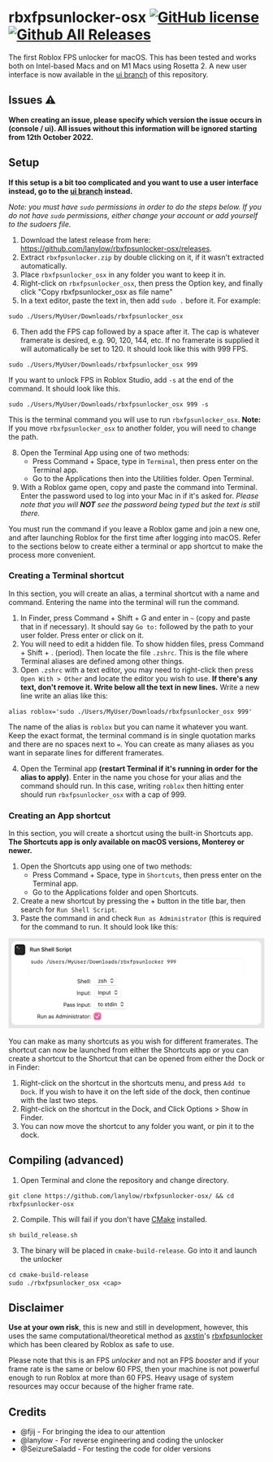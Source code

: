 # rbxfpsunlocker-osx [![GitHub license](https://img.shields.io/github/license/lanylow/rbxfpsunlocker-osx?color=informational)](https://github.com/lanylow/rbxfpsunlocker-osx/blob/main/LICENSE) [![Github All Releases](https://img.shields.io/github/downloads/lanylow/rbxfpsunlocker-osx/total.svg?color=informational)]()

The first Roblox FPS unlocker for macOS. This has been tested and works both on Intel-based Macs and on M1 Macs using Rosetta 2. A new user interface is now available in the [ui branch](https://github.com/lanylow/rbxfpsunlocker-osx/tree/ui) of this repository.

## Issues ⚠️

**When creating an issue, please specify which version the issue occurs in (console / ui). All issues without this information will be ignored starting from 12th October 2022.**

## Setup

**If this setup is a bit too complicated and you want to use a user interface instead, go to the [ui branch](https://github.com/lanylow/rbxfpsunlocker-osx/tree/ui) instead.**

*Note: you must have `sudo` permissions in order to do the steps below. If you do not have `sudo` permissions, either change your account or add yourself to the sudoers file.*
1. Download the latest release from here: https://github.com/lanylow/rbxfpsunlocker-osx/releases.
2. Extract `rbxfpsunlocker.zip` by double clicking on it, if it wasn't extracted automatically.
3. Place `rbxfpsunlocker_osx` in any folder you want to keep it in.
4. Right-click on `rbxfpsunlocker_osx`, then press the Option key, and finally click "Copy rbxfpsunlocker_osx as file name"
5. In a text editor, paste the text in, then add `sudo .` before it. For example:
 
```
sudo ./Users/MyUser/Downloads/rbxfpsunlocker_osx
```

6. Then add the FPS cap followed by a space after it. The cap is whatever framerate is desired, e.g. 90, 120, 144, etc. If no framerate is supplied it will automatically be set to 120.
It should look like this with 999 FPS.
```
sudo ./Users/MyUser/Downloads/rbxfpsunlocker_osx 999
```
If you want to unlock FPS in Roblox Studio, add `-s` at the end of the command. It should look like this.
```
sudo ./Users/MyUser/Downloads/rbxfpsunlocker_osx 999 -s
```
This is the terminal command you will use to run `rbxfpsunlocker_osx`. **Note:** If you move `rbxfpsunlocker_osx` to another folder, you will need to change the path.

8. Open the Terminal App using one of two methods:
	* Press Command + Space, type in `Terminal`, then press enter on the Terminal app. 
	* Go to the Applications then into the Utilities folder. Open Terminal.
9. With a Roblox game open, copy and paste the command into Terminal. Enter the password used to log into your Mac in if it's asked for. *Please note that you will **NOT** see the password being typed but the text is still there.*

You must run the command if you leave a Roblox game and join a new one, and after launching Roblox for the first time after logging into macOS. Refer to the sections below to create either a terminal or app shortcut to make the process more convenient. 

### Creating a Terminal shortcut

In this section, you will create an alias, a terminal shortcut with a name and command. Entering the name into the terminal will run the command. 
1. In Finder, press Command + Shift + G and enter in `~` (copy and paste that in if necessary). It should say `Go to:` followed by the path to your user folder. Press enter or click on it. 
2. You will need to edit a hidden file. To show hidden files, press Command + Shift + . (period). Then locate the file `.zshrc`. This is the file where Terminal aliases are defined among other things.
3. Open `.zshrc` with a text editor, you may need to right-click then press `Open With > Other` and locate the editor you wish to use.
**If there's any text, don't remove it. Write below all the text in new lines.** Write a new line write an alias like this:
```
alias roblox='sudo ./Users/MyUser/Downloads/rbxfpsunlocker_osx 999'
```
The name of the alias is `roblox` but you can name it whatever you want. Keep the exact format, the terminal command is in single quotation marks and there are no spaces next to `=`. You can create as many aliases as you want in separate lines for different framerates.
 
4. Open the Terminal app **(restart Terminal if it's running in order for the alias to apply)**. Enter in the name you chose for your alias and the command should run. In this case, writing `roblox` then hitting enter should run `rbxfpsunlocker_osx` with a cap of 999.

### Creating an App shortcut
In this section, you will create a shortcut using the built-in Shortcuts app. **The Shortcuts app is only available on macOS versions, Monterey or newer.**

1. Open the Shortcuts app using one of two methods:
	* Press Command + Space, type in `Shortcuts`, then press enter on the Terminal app. 
	* Go to the Applications folder and open Shortcuts.
2. Create a new shortcut by pressing the + button in the title bar, then search for `Run Shell Script`. 
3. Paste the command in and check `Run as Administrator` (this is required for the command to run. It should look like this:

![Screenshot](ShortcutExample.png)

You can make as many shortcuts as you wish for different framerates. The shortcut can now be launched from either the Shortcuts app or you can create a shortcut to the Shortcut that can be opened from either the Dock or in Finder:

1. Right-click on the shortcut in the shortcuts menu, and press `Add to Dock`. If you wish to have it on the left side of the dock, then continue with the last two steps. 
2. Right-click on the shortcut in the Dock, and Click Options > Show in Finder.
3. You can now move the shortcut to any folder you want, or pin it to the dock.

## Compiling (advanced)

1. Open Terminal and clone the repository and change directory.

```
git clone https://github.com/lanylow/rbxfpsunlocker-osx/ && cd rbxfpsunlocker-osx
```

2. Compile. This will fail if you don't have [CMake](https://formulae.brew.sh/formula/cmake) installed.

```
sh build_release.sh
```

3. The binary will be placed in `cmake-build-release`. Go into it and launch the unlocker

```
cd cmake-build-release
sudo ./rbxfpsunlocker_osx <cap>
```

## Disclaimer

**Use at your own risk**, this is new and still in development, however, this uses the same computational/theoretical method as [axstin](https://github.com/axstin/)'s [rbxfpsunlocker](https://github.com/axstin/rbxfpsunlocker) which has been cleared by Roblox as safe to use.

Please note that this is an FPS *unlocker* and not an FPS *booster* and if your frame rate is the same or below 60 FPS, then your machine is not powerful enough to run Roblox at more than 60 FPS. Heavy usage of system resources may occur because of the higher frame rate.

## Credits

 - @fjij - For bringing the idea to our attention
 - @lanylow - For reverse engineering and coding the unlocker
 - @SeizureSaladd - For testing the code for older versions

